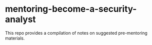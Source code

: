 # mentoring-become-a-security-analyst
This repo provides a compilation of notes on suggested pre-mentoring materials.
